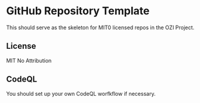 # GitHub Repository Template

This should serve as the skeleton for MIT0 licensed repos in the OZI Project.

## License

MIT No Attribution

## CodeQL

You should set up your own CodeQL worfkflow if necessary.
